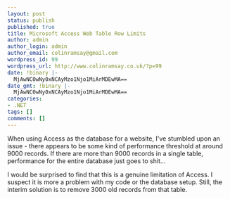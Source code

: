 ```yaml
---
layout: post
status: publish
published: true
title: Microsoft Access Web Table Row Limits
author: admin
author_login: admin
author_email: colinramsay@gmail.com
wordpress_id: 99
wordpress_url: http://www.colinramsay.co.uk/?p=99
date: !binary |-
  MjAwNC0wNy0xNCAyMzo1Njo1MiArMDEwMA==
date_gmt: !binary |-
  MjAwNC0wNy0xNCAyMzo1Njo1MiArMDEwMA==
categories:
- .NET
tags: []
comments: []
---
```

<p>When using Access as the database for a website, I've stumbled upon an issue - there appears to be some kind of performance threshold at around 9000 records. If there are more than 9000 records in a single table, performance for the entire database just goes to shit...</p>
<p>I would be surprised to find that this is a genuine limitation of Access. I suspect it is more a problem with my code or the database setup. Still, the interim solution is to remove 3000 old records from that table.</p>
